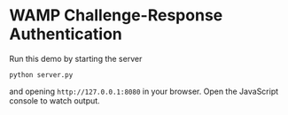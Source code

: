 # WAMP Challenge-Response Authentication

Run this demo by starting the server

	python server.py

and opening `http://127.0.0.1:8080` in your browser. Open the JavaScript console to watch output.
